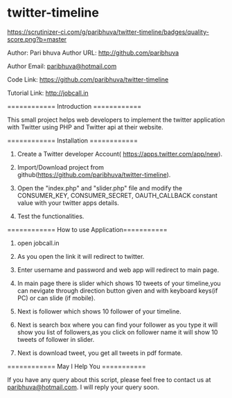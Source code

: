 # twitter-timeline
https://scrutinizer-ci.com/g/paribhuva/twitter-timeline/badges/quality-score.png?b=master

Author: Pari bhuva
Author URL: http://github.com/paribhuva

Author Email: paribhuva@hotmail.com

Code Link: https://github.com/paribhuva/twitter-timeline

Tutorial Link: http://jobcall.in

============ Introduction ============

This small project helps web developers to implement the twitter application  with Twitter using PHP and Twitter api at their website.

============ Installation ============

1.	Create a Twitter developer Account( https://apps.twitter.com/app/new).

2.	Import/Download project from github(https://github.com/paribhuva/twitter-timeline).

3.	Open the "index.php" and "slider.php" file and modify the CONSUMER_KEY, CONSUMER_SECRET, OAUTH_CALLBACK constant value with your twitter apps details.

4.	Test the functionalities.

============ How to use Application===========

1.	open jobcall.in

2.	As you open the link it will redirect to twitter.

3.	Enter username and password and web app will redirect to main page.

4.	In main page there is slider which shows 10 tweets of your timeline,you can nevigate through direction button given and with keyboard keys(if PC) or can slide (if mobile).

5.	Next is follower which shows 10 follower of your timeline.

6.	Next is search box where you can find your follower as you type it will show you list of followers,as you click on follower name it will show 10 tweets of follower in slider.

7.	Next is download tweet, you get all tweets in pdf formate.
 
============ May I Help You ===========

If you have any query about this script, please feel free to contact us at paribhuva@hotmail.com. I will reply your query soon.
